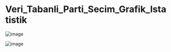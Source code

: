 # Veri_Tabanli_Parti_Secim_Grafik_Istatistik

![image](https://github.com/fatihcubukcu/Veri_Tabanli_Parti_Secim_Grafik_Istatistik/assets/53950518/0d695826-da82-4efd-90e1-bb102fb7b3c3)


![image](https://github.com/fatihcubukcu/Veri_Tabanli_Parti_Secim_Grafik_Istatistik/assets/53950518/8837e828-4857-48a7-84f5-76fd1df37637)

